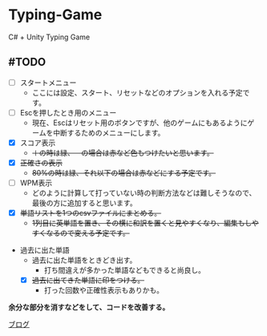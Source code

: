 # Typing-Game
 C# + Unity Typing Game

## #TODO

* [ ] スタートメニュー
  * ここには設定、スタート、リセットなどのオプションを入れる予定です。
* [ ] Escを押したとき用のメニュー
  * 現在、Escはリセット用のボタンですが、他のゲームにもあるようにゲームを中断するためのメニューにします。
* [x] スコア表示
  * ~~＋の時は緑、－の場合は赤など色もつけたいと思います。~~
* [x] ~~正確さの表示~~
  * ~~80%の時は緑、それ以下の場合は赤などにする予定です。~~
* [ ] WPM表示
  * どのように計算して打っていない時の判断方法などは難しそうなので、最後の方に追加すると思います。
* [x] ~~単語リストを1つのcsvファイルにまとめる。~~
  * ~~1列目に英単語を置き、その横に和訳を置くと見やすくなり、編集もしやすくなるので変える予定です。~~
* 過去に出た単語
  * 過去に出た単語をときどき出す。
    * 打ち間違えが多かった単語などもできると尚良し。
  * [x] ~~過去に出てきた単語に印をつける。~~
    * 打った回数や正確性表示もありかも。

**余分な部分を消すなどをして、コードを改善する。**

[ブログ](https://taroj1205.hatenablog.com/archive/category/%E3%82%BF%E3%82%A4%E3%83%94%E3%83%B3%E3%82%B0%E3%82%B2%E3%83%BC%E3%83%A0)
